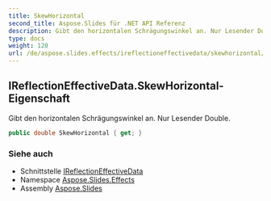 ```yaml
---
title: SkewHorizontal
second_title: Aspose.Slides für .NET API Referenz
description: Gibt den horizontalen Schrägungswinkel an. Nur Lesender Double.
type: docs
weight: 120
url: /de/aspose.slides.effects/ireflectioneffectivedata/skewhorizontal/
---
```


## IReflectionEffectiveData.SkewHorizontal-Eigenschaft

Gibt den horizontalen Schrägungswinkel an. Nur Lesender Double.

```csharp
public double SkewHorizontal { get; }
```

### Siehe auch

* Schnittstelle [IReflectionEffectiveData](../../ireflectioneffectivedata)
* Namespace [Aspose.Slides.Effects](../../ireflectioneffectivedata)
* Assembly [Aspose.Slides](../../../)

<!-- DO NOT EDIT: generiert von xmldocmd für Aspose.Slides.dll -->